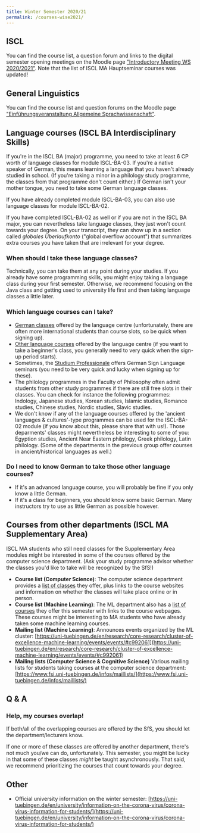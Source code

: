 ```yaml
---
title: Winter Semester 2020/21
permalink: /courses-wise2021/
---
```


## ISCL
You can find the course list, a question forum and links to the digital semester opening meetings on the Moodle page ["Introductory Meeting WS 2020/2021"](https://moodle.zdv.uni-tuebingen.de/course/view.php?id=1194).
Note that the list of ISCL MA Hauptseminar courses was updated!

## General Linguistics
You can find the course list and question forums on the Moodle page ["Einführungsveranstaltung Allgemeine Sprachwissenschaft"](https://moodle.zdv.uni-tuebingen.de/course/view.php?id=1259).

## Language courses (ISCL BA Interdisciplinary Skills)

If you're in the ISCL BA (major) programme, you need to take at least 6 CP worth of language classes for module ISCL-BA-03.
If you're a native speaker of German, this means learning a language that you haven't already studied in school. (If you're taking a minor in a philology study programme, the classes from that programme don't count either.)
If German isn't your mother tongue, you need to take some German language classes.

If you have already completed module ISCL-BA-03, you can also use language classes for module ISCL-BA-02.

If you have completed ISCL-BA-02 as well or if you are not in the ISCL BA major, you can nevertheless take language classes, they just won't count towards your degree. On your transcript, they can show up in a section called *globales Überlaufkonto* ("global overflow account") that summarizes extra courses you have taken that are irrelevant for your degree.

### When should I take these language classes?

Technically, you can take them at any point during your studies.
If you already have some programming skills, you might enjoy taking a language class during your first semester. Otherwise, we recommend focusing on the Java class and getting used to university life first and then taking language classes a little later.

### Which language courses can I take?
- [German classes](https://uni-tuebingen.de/en/international/learning-languages/learn-german/) offered by the language centre (unfortunately, there are often more international students than course slots, so be quick when signing up).
- [Other language courses](https://uni-tuebingen.de/en/international/learning-languages/foreign-language-center/) offered by the language centre (if you want to take a beginner's class, you generally need to very quick when the sign-up period starts).
- Sometimes, the [Studium Professionale](https://uni-tuebingen.de/en/studium/studienangebot/schluesselqualifikationen-das-studium-professionale/) offers German Sign Language seminars (you need to be very quick and lucky when signing up for these).
- The philology programmes in the Faculty of Philosophy often admit students from other study programmes if there are still free slots in their classes. You can check for instance the following programmes: Indology, Japanese studies, Korean studies, Islamic studies, Romance studies, Chinese studies, Nordic studies, Slavic studies.
- We don't know if any of the language courses offered by the 'ancient languages & cultures'-type programmes can be used for the ISCL-BA-02 module (if *you* know about this, please share that with us!). Those deparments' classes might nevertheless be interesting to some of you: Egyption studies, Ancient Near Eastern philology, Greek philology, Latin philology. (Some of the departments in the previous group offer courses in ancient/historical languages as well.)

### Do I need to know German to take those other language courses?
- If it's an advanced language course, you will probably be fine if you only know a little German.
- If it's a class for beginners, you should know some basic German. Many instructors try to use as little German as possible however.

## Courses from other departments (ISCL MA Supplementary Area)

ISCL MA students who still need classes for the Supplementary Area modules might be interested in some of the courses offered by the computer science department. (Ask your study programme advisor whether the classes you'd like to take will be recognized by the SfS!)

- **Course list (Computer Science)**: The computer science department provides a [list of classes](https://uni-tuebingen.de/en/fakultaeten/mathematisch-naturwissenschaftliche-fakultaet/fachbereiche/informatik/studium/ansprechpartner-und-organisation/lehrveranstaltungen-ws202021/) they offer, plus links to the course websites and information on whether the classes will take place online or in person.
- **Course list (Machine Learning)**: The ML department also has a [list of courses](https://uni-tuebingen.de/en/fakultaeten/mathematisch-naturwissenschaftliche-fakultaet/fachbereiche/informatik/studium/studiengaenge/machine-learning/course-list-for-the-wintersemester-20202021/) they offer this semester with links to the course webpages. These courses might be interesting to MA students who have already taken some machine learning courses.
- **Mailing list (Machine Learning)**: Announces events organized by the ML cluster: [https://uni-tuebingen.de/en/research/core-research/cluster-of-excellence-machine-learning/events/events/#c992061](https://uni-tuebingen.de/en/research/core-research/cluster-of-excellence-machine-learning/events/events/#c992061)
- **Mailing lists (Computer Science & Cognitive Science)** Various mailing lists for students taking courses at the computer science department: [https://www.fsi.uni-tuebingen.de/infos/maillists/](https://www.fsi.uni-tuebingen.de/infos/maillists/)

## Q & A

### Help, my courses overlap!

If both/all of the overlapping courses are offered by the SfS, you should let the department/lecturers know.

If one or more of these classes are offered by another department, there's not much you/we can do, unfortunately.
This semester, you might be lucky in that some of these classes *might* be taught asynchronously.
That said, we recommend prioritizing the courses that count towards your degree.

## Other

- Official university information on the winter semester: [https://uni-tuebingen.de/en/university/information-on-the-corona-virus/corona-virus-information-for-students/](https://uni-tuebingen.de/en/university/information-on-the-corona-virus/corona-virus-information-for-students/)
